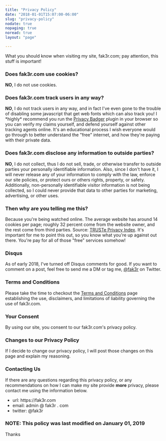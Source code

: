 ```yaml
---
title: "Privacy Policy"
date: "2018-01-01T15:07:00-06:00"
slug: "privacy-policy"
nodate: true
nopaging: true
noread: true
layout: "page"

---
```

What you should know when visiting my site, fak3r.com; pay attention, this stuff is important!

<h3>Does fak3r.com use cookies?</h3>
<p><b>NO</b>, I do not use cookies.</p>

<h3>Does fak3r.com track users in any way?</h3>
<p><b>NO</b>, I do not track users in any way, and in fact I've even gone to the trouble of disabling some javascript that get web fonts which can also track you! I *highly* recommend you run the <a href="https://www.eff.org/privacybadger">Privacy Badger</a> plugin in your browser so you can verify my claims yourself, and defend yourself against other tracking agents online. It's an educational process I wish everyone would go through to better understand the "free" internet, and how they're paying with their private data.</p>

<h3>Does fak3r.com disclose any information to outside parties?</h3>
<p><b>NO</b>, I do not collect, thus I do not sell, trade, or otherwise transfer to outside parties your personally identifiable information. Also, since I don't have it, I will never release any of your information to comply with the law, enforce our site policies, or protect ours or others rights, property, or safety. Additionally, non-personally identifiable visitor information is not being collected, so I could never provide that data to other parties for marketing, advertising, or other uses.</p>

<h3>Then why are you telling me this?</h3>
<p>Because you're being watched online. The average website has around 14 cookies per page; roughly 32 percent come from the website owner, and the rest come from third parties. Source: <a href="http://www.truste.com/uk-privacy-index-2012-websites/">TRUSTe Privacy Index</a>. It's important for me to point this out, so you know what you're up against out there. You're pay for all of those "free" services somehow!</p>

<h3>Disqus</h3>
<p>As of early 2018, I've turned off Disqus comments for good. If you want to comment on a post, feel free to send me a DM or tag me, <a href="https://twitter.com/fak3r">@fak3r</a> on Twitter.</p>

<h3>Terms and Conditions</h3>
<p>Please take the time to checkout the <a href="/terms-and-conditions/">Terms and Conditions</a> page establishing the use, disclaimers, and limitations of liability governing the use of fak3r.com.</p>

<h3>Your Consent</h3>
<p>By using our site, you consent to our fak3r.com's privacy policy.</p>

<h3>Changes to our Privacy Policy</h3>
<p>If I decide to change our privacy policy, I will post those changes on this page and explain my reasoning.</p>

<h3>Contacting Us</h3>
<p>If there are any questions regarding this privacy policy, or any recommendations on how I can make my site provide <b>more</b> privacy, please contact me using the information below.</p>
<ul>
<li>url: https://fak3r.com</li>
<li>email: admin @ fak3r . com</li>
<li>twitter: @fak3r</li>
</ul>

<h3>NOTE: This policy was last modified on January 01, 2019</h3>

<p>Thanks</p>
